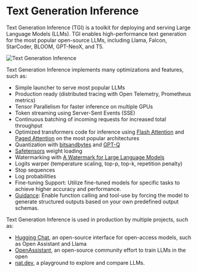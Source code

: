 # Text Generation Inference

Text Generation Inference (TGI) is a toolkit for deploying and serving Large Language Models (LLMs). TGI enables high-performance text generation for the most popular open-source LLMs, including Llama, Falcon, StarCoder, BLOOM, GPT-NeoX, and T5.

![Text Generation Inference](https://huggingface.co/datasets/huggingface/documentation-images/resolve/main/TGI.png)

Text Generation Inference implements many optimizations and features, such as:

- Simple launcher to serve most popular LLMs
- Production ready (distributed tracing with Open Telemetry, Prometheus metrics)
- Tensor Parallelism for faster inference on multiple GPUs
- Token streaming using Server-Sent Events (SSE)
- Continuous batching of incoming requests for increased total throughput
- Optimized transformers code for inference using [Flash Attention](https://github.com/HazyResearch/flash-attention) and [Paged Attention](https://github.com/vllm-project/vllm) on the most popular architectures
- Quantization with [bitsandbytes](https://github.com/TimDettmers/bitsandbytes) and [GPT-Q](https://arxiv.org/abs/2210.17323)
- [Safetensors](https://github.com/huggingface/safetensors) weight loading
- Watermarking with [A Watermark for Large Language Models](https://arxiv.org/abs/2301.10226)
- Logits warper (temperature scaling, top-p, top-k, repetition penalty)
- Stop sequences
- Log probabilities
- Fine-tuning Support: Utilize fine-tuned models for specific tasks to achieve higher accuracy and performance.
- [Guidance](conceptual/guidance.md): Enable function calling and tool-use by forcing the model to generate structured outputs based on your own predefined output schemas.

Text Generation Inference is used in production by multiple projects, such as:

- [Hugging Chat](https://github.com/huggingface/chat-ui), an open-source interface for open-access models, such as Open Assistant and Llama
- [OpenAssistant](https://open-assistant.io/), an open-source community effort to train LLMs in the open
- [nat.dev](http://nat.dev/), a playground to explore and compare LLMs.
